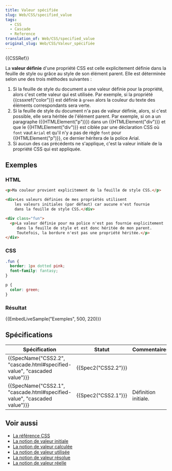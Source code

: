 ```yaml
---
title: Valeur spécifiée
slug: Web/CSS/specified_value
tags:
  - CSS
  - Cascade
  - Reference
translation_of: Web/CSS/specified_value
original_slug: Web/CSS/Valeur_spécifiée
---
```

{{CSSRef}}

La **valeur définie** d'une propriété CSS est celle explicitement définie dans la feuille de style ou grâce au style de son élément parent. Elle est déterminée selon une des trois méthodes suivantes :

1.  Si la feuille de style du document a une valeur définie pour la propriété, alors c'est cette valeur qui est utilisée. Par exemple, si la propriété {{cssxref("color")}} est définie à `green` alors la couleur du texte des éléments correspondants sera verte.
2.  Si la feuille de style du document n'a pas de valeur définie, alors, si c'est possible, elle sera héritée de l'élément parent. Par exemple, si on a un paragraphe ({{HTMLElement("p")}}) dans un {{HTMLElement("div")}} et que le {{HTMLElement("div")}} est ciblée par une déclaration CSS où `font` vaut `Arial` et qu'il n'y a pas de règle `font` pour {{HTMLElement("p")}}, ce dernier héritera de la police Arial.
3.  Si aucun des cas précédents ne s'applique, c'est la valeur initiale de la propriété CSS qui est appliquée.

## Exemples

### HTML

```html
<p>Ma couleur provient explicitement de la feuille de style CSS.</p>

<div>Les valeurs définies de mes propriétés utilisent
    les valeurs initiales (par défaut) car aucune n'est fournie
    dans la feuille de style CSS.</div>

<div class="fun">
  <p>La valeur définie pour ma police n'est pas fournie explicitement
     dans la feuille de style et est donc héritée de mon parent.
     Toutefois, la bordure n'est pas une propriété héritée.</p>
</div>
```

### CSS

```css
.fun {
  border: 1px dotted pink;
  font-family: fantasy;
}

p {
  color: green;
}
```

### Résultat

{{EmbedLiveSample("Exemples", 500, 220)}}

## Spécifications

| Spécification                                                                                    | Statut                   | Commentaires         |
| ------------------------------------------------------------------------------------------------ | ------------------------ | -------------------- |
| {{SpecName("CSS2.2", "cascade.html#specified-value", "cascaded value")}} | {{Spec2("CSS2.2")}} |                      |
| {{SpecName("CSS2.1", "cascade.html#specified-value", "cascaded value")}} | {{Spec2("CSS2.1")}} | Définition initiale. |

## Voir aussi

- [La référence CSS](/fr/docs/Web/CSS/Reference)
- [La notion de valeur initiale](/fr/docs/Web/CSS/Valeur_initiale)
- [La notion de valeur calculée](/fr/docs/Web/CSS/Valeur_calculée)
- [La notion de valeur utilisée](/fr/docs/Web/CSS/Valeur_utilisée)
- [La notion de valeur résolue](/fr/docs/Web/CSS/valeur_r%C3%A9solue)
- [La notion de valeur réelle](/fr/docs/Web/CSS/valeur_reelle)
